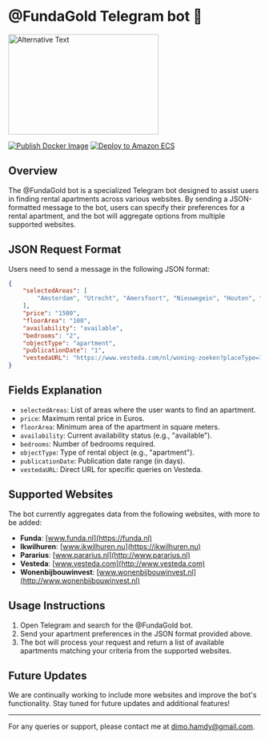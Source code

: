 # @FundaGold Telegram bot 🤖

<img src="https://blog.funda.nl/content/images/2021/04/logo.svg" alt="Alternative Text" width="300" height="200"/>

[![Publish Docker Image](https://github.com/dimohamdy/FundaGold/actions/workflows/docker-publish.yml/badge.svg)](https://github.com/dimohamdy/FundaGold/actions/workflows/docker-publish.yml)
[![Deploy to Amazon ECS](https://github.com/dimohamdy/FundaGold/actions/workflows/aws.yml/badge.svg)](https://github.com/dimohamdy/FundaGold/actions/workflows/aws.yml)

## Overview
The @FundaGold bot is a specialized Telegram bot designed to assist users in finding rental apartments across various websites. By sending a JSON-formatted message to the bot, users can specify their preferences for a rental apartment, and the bot will aggregate options from multiple supported websites.

## JSON Request Format
Users need to send a message in the following JSON format:

```json
{
    "selectedAreas": [
        "Amsterdam", "Utrecht", "Amersfoort", "Nieuwegein", "Houten", "Bussum"
    ],
    "price": "1500",
    "floorArea": "100",
    "availability": "available",
    "bedrooms": "2",
    "objectType": "apartment",
    "publicationDate": "1",
    "vestedaURL": "https://www.vesteda.com/nl/woning-zoeken?placeType=1&sortType=1&radius=5&s=Utrecht,%20Nederland&sc=woning&latitude=52.090736&longitude=5.12142&filters=0&priceFrom=500&priceTo=2000"
}
```


## Fields Explanation
- `selectedAreas`: List of areas where the user wants to find an apartment.
- `price`: Maximum rental price in Euros.
- `floorArea`: Minimum area of the apartment in square meters.
- `availability`: Current availability status (e.g., "available").
- `bedrooms`: Number of bedrooms required.
- `objectType`: Type of rental object (e.g., "apartment").
- `publicationDate`: Publication date range (in days).
- `vestedaURL`: Direct URL for specific queries on Vesteda.

## Supported Websites
The bot currently aggregates data from the following websites, with more to be added:

- **Funda**: [www.funda.nl](https://funda.nl)
- **Ikwilhuren**: [www.ikwilhuren.nu](https://ikwilhuren.nu)
- **Pararius**: [www.pararius.nl](http://www.pararius.nl)
- **Vesteda**: [www.vesteda.com](http://www.vesteda.com)
- **Wonenbijbouwinvest**: [www.wonenbijbouwinvest.nl](http://www.wonenbijbouwinvest.nl)

## Usage Instructions
1. Open Telegram and search for the @FundaGold bot.
2. Send your apartment preferences in the JSON format provided above.
3. The bot will process your request and return a list of available apartments matching your criteria from the supported websites.

## Future Updates
We are continually working to include more websites and improve the bot's functionality. Stay tuned for future updates and additional features!

---

For any queries or support, please contact me at dimo.hamdy@gmail.com.
